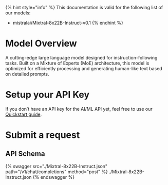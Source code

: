 [#references:start]: <> ({ "template": "openapi" })
{% hint style="info" %}
This documentation is valid for the following list of our models:
* mistralai/Mixtral-8x22B-Instruct-v0.1
{% endhint %}

# Model Overview
A cutting-edge large language model designed for instruction-following tasks. Built on a Mixture of Experts (MoE) architecture, this model is optimized for efficiently processing and generating human-like text based on detailed prompts.

# Setup your API Key
If you don’t have an API key for the AI/ML API yet, feel free to use our [Quickstart guide](https://docs.aimlapi.com/quickstart/setting-up).

# Submit a request
## API Schema
{% swagger src="./Mixtral-8x22B-Instruct.json" path="/v1/chat/completions" method="post" %}
./Mixtral-8x22B-Instruct.json
{% endswagger %}

[#references:end]: <> ({})